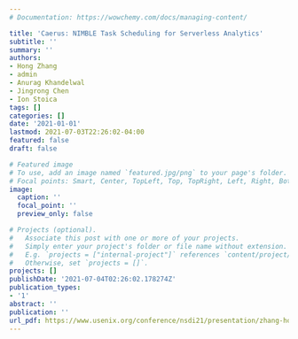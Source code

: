```yaml
---
# Documentation: https://wowchemy.com/docs/managing-content/

title: 'Caerus: NIMBLE Task Scheduling for Serverless Analytics'
subtitle: ''
summary: ''
authors:
- Hong Zhang
- admin
- Anurag Khandelwal
- Jingrong Chen
- Ion Stoica
tags: []
categories: []
date: '2021-01-01'
lastmod: 2021-07-03T22:26:02-04:00
featured: false
draft: false

# Featured image
# To use, add an image named `featured.jpg/png` to your page's folder.
# Focal points: Smart, Center, TopLeft, Top, TopRight, Left, Right, BottomLeft, Bottom, BottomRight.
image:
  caption: ''
  focal_point: ''
  preview_only: false

# Projects (optional).
#   Associate this post with one or more of your projects.
#   Simply enter your project's folder or file name without extension.
#   E.g. `projects = ["internal-project"]` references `content/project/deep-learning/index.md`.
#   Otherwise, set `projects = []`.
projects: []
publishDate: '2021-07-04T02:26:02.178274Z'
publication_types:
- '1'
abstract: ''
publication: ''
url_pdf: https://www.usenix.org/conference/nsdi21/presentation/zhang-hong
---
```

